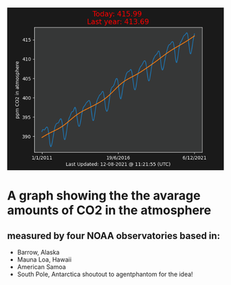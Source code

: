 ![Graph](./graph.png)
# A graph showing the the avarage amounts of CO2 in the atmosphere 
 ## measured by four NOAA observatories based in: 
 * Barrow, Alaska 
* Mauna Loa, Hawaii 
* American Samoa  
* South Pole, Antarctica 
 shoutout to agentphantom for the idea!